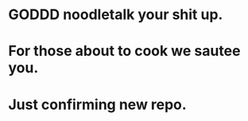 # GODDD noodletalk your shit up.
# For those about to cook we sautee you.
# Just confirming new repo.
